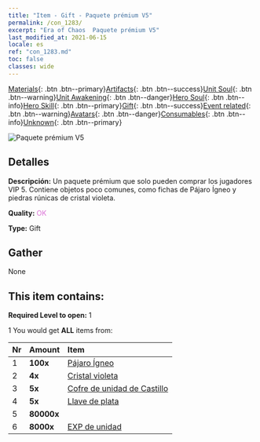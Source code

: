 ```yaml
---
title: "Item - Gift - Paquete prémium V5"
permalink: /con_1283/
excerpt: "Era of Chaos  Paquete prémium V5"
last_modified_at: 2021-06-15
locale: es
ref: "con_1283.md"
toc: false
classes: wide
---
```

 [Materials](/ItemsES/){: .btn .btn--primary}[Artifacts](/ItemsES/Artifacts/){: .btn .btn--success}[Unit Soul](/ItemsES/UnitSoul/){: .btn .btn--warning}[Unit Awakening](/ItemsES/UnitAwakening/){: .btn .btn--danger}[Hero Soul](/ItemsES/HeroSoul/){: .btn .btn--info}[Hero Skill](/ItemsES/HeroSkill/){: .btn .btn--primary}[Gift](/ItemsES/Gift/){: .btn .btn--success}[Event related](/ItemsES/Events/){: .btn .btn--warning}[Avatars](/ItemsES/Avatars/){: .btn .btn--danger}[Consumables](/ItemsES/Consumables/){: .btn .btn--info}[Unknown](/ItemsES/Unknown/){: .btn .btn--primary}

 ![Paquete prémium V5](/images/t/i_905005.png)

## Detalles
 **Descripción:** Un paquete prémium que solo pueden comprar los jugadores VIP 5. Contiene objetos poco comunes, como fichas de Pájaro Ígneo y piedras rúnicas de cristal violeta.

 **Quality:** <span style="color: #DA70D6">OK</span>

 **Type:** Gift

## Gather

  None

## This item contains:

 **Required Level to open:** 1

 1 You would get **ALL** items  from:

  | Nr | Amount |     Item    |
  |:---|:-------|:------------|
  | 1 |  **100x** | [Pájaro Ígneo](/ItemsES/unt_268/) |  | 
  | 2 |  **4x** | [Cristal violeta](/ItemsES/con_720/) |  | 
  | 3 |  **5x** | [Cofre de unidad de Castillo](/ItemsES/con_1269/) |  | 
  | 4 |  **5x** | [Llave de plata](/ItemsES/con_693/) |  | 
  | 5 |  **80000x** | <i class="fas fa-coins"/> |  | 
  | 6 |  **8000x** | [EXP de unidad](/ItemsES/con_902/) |  | 
